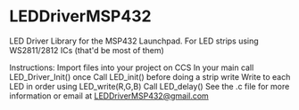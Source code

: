 # LEDDriverMSP432
LED Driver Library for the MSP432 Launchpad. For LED strips using WS2811/2812 ICs (that'd be most of them)

Instructions:
  Import files into your project on CCS
  In your main call LED_Driver_Init() once
  Call LED_init() before doing a strip write
  Write to each LED in order using LED_write(R,G,B)
  Call LED_delay()
  See the .c file for more information or email at LEDDriverMSP432@gmail.com
